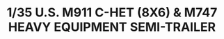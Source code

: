 ---
title: "1/35 U.S. M911 C-HET (8X6) & M747 HEAVY EQUIPMENT SEMI-TRAILER"
price: TBA
desc: ""
img_path: "/assets/img/MM SS-013.jpg"
brand: AK
available: false
special_offer: false
new: false
soon: false
cat: "Plasticne-Makete"
subcat: "PM-MENG"
subsubcat: ""
sifra: "MM SS-013"
---